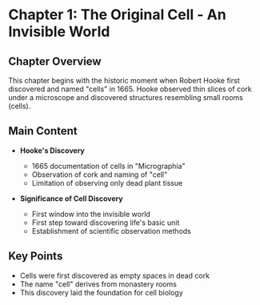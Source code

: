 # Chapter 1: The Original Cell - An Invisible World

## Chapter Overview
This chapter begins with the historic moment when Robert Hooke first discovered and named "cells" in 1665. Hooke observed thin slices of cork under a microscope and discovered structures resembling small rooms (cells).

## Main Content
- **Hooke's Discovery**
  - 1665 documentation of cells in "Micrographia"
  - Observation of cork and naming of "cell"
  - Limitation of observing only dead plant tissue

- **Significance of Cell Discovery**
  - First window into the invisible world
  - First step toward discovering life's basic unit
  - Establishment of scientific observation methods

## Key Points
- Cells were first discovered as empty spaces in dead cork
- The name "cell" derives from monastery rooms
- This discovery laid the foundation for cell biology
